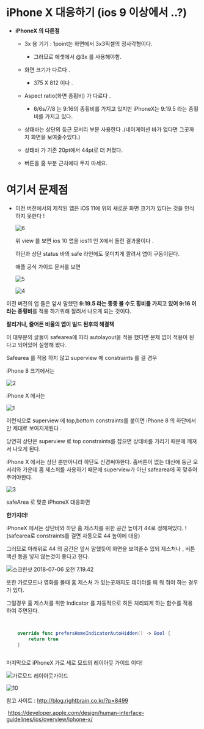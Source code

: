 

# iPhone X 대응하기 (ios 9 이상에서 ..?)



* **iPhoneX 의 다른점**

  * 3x 용 기기  : 1point는 화면에서 3x3픽셀의 정사각형이다.

    - 그러므로 에셋에서 @3x 를 사용해야함.

  * 화면 크기가 다르다 .

    * 375 X 812 이다 .

  * Aspect ratio(화면 종횡비) 가 다르다 .

    * 6/6s/7/8 는  9:16의 종횡비를 가지고 있지만 iPhoneX는 9:19.5 라는 종횡비를 가지고 있다.

  * 상태바는 상단의 둥근 모서리 부분 사용한다 .(네이게이션 바가 없다면 그곳까지 화면을 보여줄수있다.)

  * 상태바 가 기존 20pt에서 44pt로 더 커졌다.

  * 버튼을 홈 부분 근처에다 두지 마세요.

    



# **여기서 문제점**

* 이전 버전에서의 제작된 앱은 iOS 11에 위의 새로운  화면 크기가 있다는 것을 인식하지 못한다 !

  

  ![6](/images/iphoneX/6.png)

  

  

  위 view 를 보면 ios 10 앱을  ios11 인 X에서 돌린 결과물이다 .

  하단과 상단 status 바의 safe 라인에도 못미치게 짤려서 앱이 구동이된다. 

  

  애플 공식 가이드 문서를 보면 

  ![5](/images/iphoneX/5.png)

  

  ![4](/images/iphoneX/4.png)

  

  



이전 버전의 앱 들은  앞서 말했던 **9:19.5 라는 종종 볼 수도 횡비를 가지고 있어 9:16 이라는 종횡비**를 적용 하기위해 잘려서 나오게 되는 것이다.



**잘리거나, 줄어든 비율의 앱이 빌드 된후의 해결책**

이 대부분의 글들이 safearea에 따라 autolayout을 적용 했다면 문제 없이  적용이 된다고 되어있어  실행해 봤다.



Safearea 를 적용 하지 않고 superview 에  constraints 를 걸 경우



iPhone 8 크기에서는 

![2](/images/iphoneX/2.png)



iPhone X 에서는 

![1](/images/iphoneX/1.png)



이런식으로  superview 에 top,bottom constraints를 붙이면 iPhone 8 의 하단에서만 제대로 보여지게된다 .

당연히 상단은 superview 로 top constraints를 잡으면 상태바를 가리기 때문에  깨져서 나오게 된다.



iPhone X 에서는 상단 뿐만아니라 하단도 신경써야한다. 홈버튼이 없는 대신에 둥근 모서리와 가운데 홈 제스처를 사용하기 때문에 superview가 아닌 safearea에 꼭 맞추어 주어야한다.

![3](/images/iphoneX/3.png)





safeArea 로 맞춘 iPhoneX 대응화면

**한가지더!**

iPhoneX 에서는 상단바와 하단 홈 제스처를 위한 공간 높이가 44로 정해져있다. !(safearea로 constraints를 걸면 자동으로 44 높이에 대응)

그러므로 아래위로 44 의 공간은 앞서 말했듯이 화면을 보여줄수 있되 제스처나 , 버튼 액션 등을 넣지 않는것이 좋다고 한다.

![스크린샷 2018-07-06 오전 7.19.42](/images/iphoneX/9.png)





또한 가로모드나 영화를 볼때 홈 제스처 가 있는곳까지도 데이터를 띄 워 줘야 하는 경우가 있다.

그럴경우 홈 제스처를 위한 Indicator 를 자동적으로 히든 처리되게 하는 함수를 적용 하여 주면된다.

~~~swift

 
    override func prefersHomeIndicatorAutoHidden() -> Bool {
        return true
    }
    
~~~



마지막으로 iPhoneX 가로 세로 모드의 레이아웃 가이드 이다!

![가로모드 레이아웃가이드](/images/iphoneX/7.jpg)

![10](/images/iphoneX/8.jpg)









참고 사이트 : http://blog.rightbrain.co.kr/?p=8499

​		 https://developer.apple.com/design/human-interface-guidelines/ios/overview/iphone-x/











